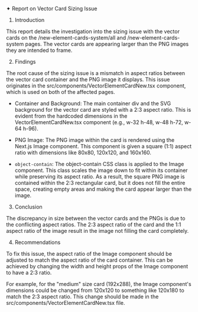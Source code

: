 
✦ Report on Vector Card Sizing Issue

  1. Introduction

  This report details the investigation into the sizing issue with the vector cards
  on the /new-element-cards-system/all and /new-element-cards-system pages. The
  vector cards are appearing larger than the PNG images they are intended to frame.

  2. Findings

  The root cause of the sizing issue is a mismatch in aspect ratios between the
  vector card container and the PNG image it displays. This issue originates in the
  src/components/VectorElementCardNew.tsx component, which is used on both of the
  affected pages.

   * Container and Background: The main container div and the SVG background for the
     vector card are styled with a 2:3 aspect ratio. This is evident from the
     hardcoded dimensions in the VectorElementCardNew.tsx component (e.g., w-32 h-48,
     w-48 h-72, w-64 h-96).

   * PNG Image: The PNG image within the card is rendered using the Next.js Image
     component. This component is given a square (1:1) aspect ratio with dimensions
     like 80x80, 120x120, and 160x160.

   * `object-contain`: The object-contain CSS class is applied to the Image component.
      This class scales the image down to fit within its container while preserving
     its aspect ratio. As a result, the square PNG image is contained within the 2:3
     rectangular card, but it does not fill the entire space, creating empty areas and
      making the card appear larger than the image.

  3. Conclusion

  The discrepancy in size between the vector cards and the PNGs is due to the
  conflicting aspect ratios. The 2:3 aspect ratio of the card and the 1:1 aspect
  ratio of the image result in the image not filling the card completely.

  4. Recommendations

  To fix this issue, the aspect ratio of the Image component should be adjusted to
  match the aspect ratio of the card container. This can be achieved by changing
  the width and height props of the Image component to have a 2:3 ratio.

  For example, for the "medium" size card (192x288), the Image component's
  dimensions could be changed from 120x120 to something like 120x180 to match the
  2:3 aspect ratio. This change should be made in the
  src/components/VectorElementCardNew.tsx file.


                                           